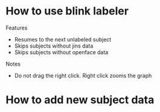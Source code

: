 How to use blink labeler
========================
Features
* Resumes to the next unlabeled subject
* Skips subjects without jins data
* Skips subjects without openface data

Notes
* Do not drag the right click. Right click zooms the graph



How to add new subject data
========================


